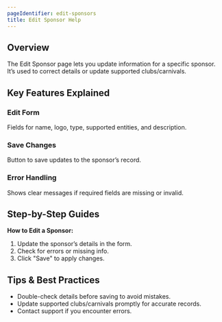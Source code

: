 ```yaml
---
pageIdentifier: edit-sponsors
title: Edit Sponsor Help
---
```


## Overview
The Edit Sponsor page lets you update information for a specific sponsor. It’s used to correct details or update supported clubs/carnivals.

## Key Features Explained
### Edit Form
Fields for name, logo, type, supported entities, and description.

### Save Changes
Button to save updates to the sponsor’s record.

### Error Handling
Shows clear messages if required fields are missing or invalid.

## Step-by-Step Guides
**How to Edit a Sponsor:**
1. Update the sponsor’s details in the form.
2. Check for errors or missing info.
3. Click "Save" to apply changes.

## Tips & Best Practices
- Double-check details before saving to avoid mistakes.
- Update supported clubs/carnivals promptly for accurate records.
- Contact support if you encounter errors.
